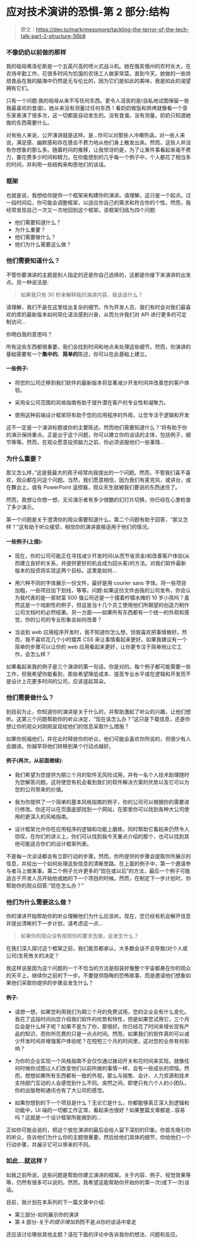 # 应对技术演讲的恐惧-第 2 部分:结构

> 原文：<https://dev.to/markrmessmore/tackling-the-terror-of-the-tech-talk-part-2-structure-56b8>

### 不像奶奶以前做的那样

我的祖母弗洛伦斯是一个五英尺高的喷火式战斗机。她在俄亥俄州的农村长大，在农场辛勤工作，花很多时间为饥饿的农场工人做家常菜。直到今天，她做的一些烘焙食品在我的脑海中仍然是无与伦比的，因为它们是如此的美味，我是如此的渴望拥有它们。

只有一个问题:我的祖母从来不写任何东西。更令人沮丧的是(自私地试图保留一些我最喜欢的食谱)，她从来没有测量过任何东西！看奶奶做饭和烘烤就像看一个音乐家表演了很多次，这一切都是自动发生的。没有食谱。没有测量。奶奶只知道她做的东西需要什么。

对有些人来说，公开演讲就是这样。是...你可以对那些人冷嘲热讽。对一些人来说，满足感、幽默感和存在感会不费力地从他们身上散发出来。然而，这些人并没有你想象的那么多。随着时间的推移，让我惊讶的是，为了让某件事看起来毫不费力，要花费多少时间和精力。在你能想到的几乎每一个例子中，个人都花了相当多的时间，并利用一些结构来构思他们的谈话。

### 框架

也就是说，我想给你提供一个框架来构建你的演讲。请理解，这只是一个起点。过一段时间后，你可能会调整框架，以适应你自己的需求和符合你的个性。然而，我经常发现自己一次又一次地回到这个框架。该框架归结为四个问题:

*   他们需要知道什么？
*   为什么重要？
*   他们需要做什么？
*   他们为什么需要这么做？

### 他们需要知道什么？

不管你要演讲的主题是别人指定的还是你自己选择的，这都是你接下来演讲的出发点。另一种说法是:

> 如果我只有 30 秒来解释我的演讲内容，我该说什么？

请理解，我们不是在这里给出复杂的细节。作为开发人员，我们有时会对我们最喜欢的库的最新版本如何简化语法感到兴奋，从而允许我们对 API 进行更多的可定制访问...

你明白我的意思吗？

所有这些东西都很重要，我们会找到时间和地点来处理这些细节。然而，你演讲的基础需要有一个**集中的**、**简单的**陈述，你可以在此基础上建立。

#### 一些例子:

*   将您的公司迁移到我们软件的最新版本将显著减少开发时间并改善您的客户体验。

*   采用全公司范围的风格指南有助于提升潜在客户的专业性和凝聚力。

*   使用这种前端设计框架将有助于您的应用程序的外观，让您专注于逻辑和开发

这不一定是一个演讲标题或你的主要陈述。然而他们需要知道什么？’将有助于你的演示保持重点。正是出于这个问题，你可以建立你的谈话的主体，包括例子，细节等等。然而，在观众愿意投资脑力之前，你必须说服他们一些事情...

### 为什么重要？

那又怎么样，”这是我最大的孩子经常向我提出的一个问题。然而，不管我们喜不喜欢，观众都在问这个问题。当然，我们愿意相信，因为我们有麦克风，或讲台，或在舞台上，或有 PowerPoint 遥控器，观众天生就被我们要说的东西迷住了。

然而，我想让你想一想，无论演示者有多少很酷的幻灯片切换，你已经在心里检查了多少演示。

第一个问题是关于澄清你的观众需要知道什么。第二个问题有助于回答，“那又怎样？”这有助于听众接受，相信你的演讲直接适用于他们的情况。

#### 一些例子(上接):

*   现在，你的公司可能正在寻找减少开发时间(从而节省资金)和改善客户体验(从而建立良好的关系，并提供更好的机会成为回头客)的方法。对我们软件最新版本的投资将实现这两个目标。这里是如何...

*   用六种不同的字体展示一份文件，最好是用 courier sans 字体。将一些项目加粗，一些项目加下划线，等等。问题:如果这份文件由我的公司发布，你会认为我代表的是一家财富 500 强公司还是一个摆着柠檬水摊的 10 岁小孩吗？虽然这是一个戏剧性的例子，但这是当十几个员工使用他们所期望的创造力制作公司文档时的必然结果。另一方面——如果所有东西都有一个统一的外观和感觉，你的公司的专业形象会如何改善？

*   当谈到 web 应用程序开发时，我不知道你怎么想，但我喜欢把事情做好。然而，我不喜欢花几个小时摆弄 CSS 来让事情看起来更好。如果我建议有一个简单的步骤可以让你的 web 应用看起来更好，让你更专注于简单地让它工作，会怎么样？

如果看起来我的例子是三个演讲的第一句话，你是对的。每个例子都可能需要一些工作，但我希望你能看到，那些希望降低成本、提高专业水平或在逻辑和开发而不是设计上花更多时间的公司，应该竖起耳朵。

### 他们需要做什么？

到目前为止，你知道你的演讲是关于什么的，并帮助激起了听众的兴趣，让他们想听。这第三个问题帮助你的听众决定，“现在该怎么办？”这只是下载信息，还是你想让你的观众对刚刚呈现给他们的信息采取什么措施？

如果你祝福他们，并在此时释放你的听众，他们可能会喜欢你所说的，但很少有人会跟进。你越早将他们转移到某个行动点越好。

#### 例子(再次，从前面继续):

*   我们希望为您提供为期三个月的软件无风险试用，并有一名个人技术助理随时为您解答问题。这将使您有机会看到我们的软件解决方案的优势以及它可以为您的公司带来的价值。

*   我为你提供了一个简单的基本风格指南的例子，你的公司可以根据你的需要进行修改。你还可以在页面底部找到一个网站，在那里你可以找到各种大公司使用的更深入的风格指南。

*   设计框架允许你在应用程序的逻辑和功能上磨练，同时帮助它看起来仍然令人惊叹。在你们的讲义上，你们可以找到我今天重点介绍的那个，也可以找到其他可能适合你们的设计框架列表。

不是每一次谈话都会有立即行动的步骤。然而，你所提供的步骤会提取你所展示的信息，并给出一个如何处理这些信息的清晰思路。在上面的例子中，第一个邀请参与者马上做某事。第二个例子允许更多的“现在或以后”的方法，最后一个例子可能适合于开发人员开始他或她的下一个项目的时候。然而，在制定下一步计划时，你帮助你的观众回答:“现在怎么办？”

### 他们为什么需要这么做？

你的演讲开始帮助你的听众理解他们为什么应该听。现在，您已经有机会解开信息并提出清晰的下一步计划，请考虑这一点...

> 如果你的观众没有按照你的要求去做，会发生什么？

在我们深入探讨这个框架之前，我们能否都承认，大多数会谈不会导致(对个人或公司)生死攸关的决定？

我这样说是因为这个问题的一个不恰当的方法是假装好像整个宇宙都悬在你的观众的天平上，继续你之前的下一步。不要提供隐晦的恐怖故事，而是邀请他们想象如果他们采取你提供的步骤会发生什么？

#### 例子:

*   请想一想，如果您利用我们为期三个月的免费试用，您的企业会有什么变化。我花了这段时间向您介绍我们软件的优势和特性，但是如果您试用它，三个月后会是什么样子呢？如果不是为了你，那很好。你已经花了时间来增长现有产品的知识，而你所花费的只是一点点时间。然而，如果我们的软件真的可以减少开发时间并增强客户体验呢？在短短三个月的时间里，这对您的业务有何影响？

*   为你的企业实现一个风格指南不会仅仅通过拨动开关和花时间来实现。就像任何时候你试图让人们改变他们以前所做的事情一样，会有一些成长的烦恼。然而，想想如果所有东西都有一致的外观，那么与销售、会计、人力资源和技术支持部门互动的人会感觉到什么不同。突然之间，即使只有六个人的小团队，你的出版物和通讯也有了大公司的感觉。

*   如果你想到的下一个项目是什么？无论它是什么，你都能够真正深入到逻辑和功能中，UI 端的一切都工作正常，看起来也很好？如果整篇文章都是...容易吗？这就是一个设计框架所能做到的...

正如你可能会说的，把这个放在演讲的最后会给人留下深刻的印象。你首先吸引你的听众，告诉他们为什么你的主题很重要，然后给他们具体的细节，你给他们一个行动步骤，并展示它可以带来的不同。

### 如此...就这样？

如我之前所说，这些问题是帮助你建立演讲的框架。关于内容、例子、视觉效果等等，仍然有很多可以说的。然而，我希望这能帮助你开始你的第一次(或下一次)谈话。

目前，我计划在本系列的下一篇文章中介绍:

*   第三部分-如何展示你的演讲
*   第 4 部分-关于*的提示增加到*而不是*从*你的谈话中拿走

还应该讨论哪些其他主题？请在下面的评论中告诉我你的想法、问题和反应。